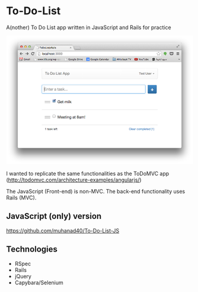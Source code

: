 To-Do-List
==========

A(nother) To Do List app written in JavaScript and Rails for practice

![](app_screenshot.png)

I wanted to replicate the same functionalities as the ToDoMVC app (http://todomvc.com/architecture-examples/angularjs/)

The JavaScript (Front-end) is non-MVC. The back-end functionality uses Rails (MVC).

## JavaScript (only) version
https://github.com/muhanad40/To-Do-List-JS

## Technologies
* RSpec
* Rails
* jQuery
* Capybara/Selenium